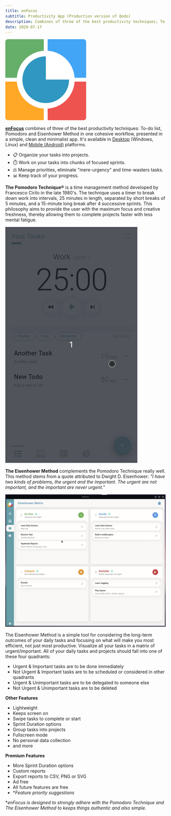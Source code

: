 ```yaml
---
title: enFocus
subtitle: Productivity App (Production version of Qodo)
description: Combines of three of the best productivity techniques; To-do list, Pomodoro and Eisenhower Method in one cohesive workflow, presented in a simple, clean and minimalist app.
date: 2020-07-17
---
```

![enfocus logo](./images/enfocus/logo.png)

[**enFocus**](https://getenfocus.com) combines of three of the best productivity techniques: To-do list, Pomodoro and Eisenhower Method in one cohesive workflow, presented in a simple, clean and minimalist app. It's available in [Desktop](https://getenfocus.com/download) (Windows, Linux) and [Mobile (Android)](https://play.google.com/store/apps/details?id=com.nightowl.enfocus.app) platforms.

- 📋 Organize your tasks into projects.
- ⏱️ Work on your tasks into chunks of focused sprints.
- ⚖️ Manage priorities, eliminate "mere-urgency" and time-wasters tasks.
- 📊 Keep track of your progress.

**The Pomodoro Technique®** is a time management method developed by Francesco Cirilo in the late 1980's. The technique uses a timer to break down work into intervals, 25 minutes in length, separated by short breaks of 5 minutes, and a 15-minute long break after 4 successive sprints. This philosophy aims to provide the user with the maximum focus and creative freshness, thereby allowing them to complete projects faster with less mental fatigue.

![tasks](./images/enfocus/tasks.gif)

**The Eisenhower Method** complements the Pomodoro Technique really well. This method stems from a quote attributed to Dwight D. Eisenhower: *"I have two kinds of problems, the urgent and the important. The urgent are not important, and the important are never urgent."*

![eisenhower](./images/enfocus/priority.gif)

The Eisenhower Method is a simple tool for considering the long-term outcomes of your daily tasks and focusing on what will make you most efficient, not just most productive. Visualize all your tasks in a matrix of urgent/important. All of your daily tasks and projects should fall into one of these four quadrants:

- Urgent & Important tasks are to be done immediately
- Not Urgent & Important tasks are to be scheduled or considered in other quadrants
- Urgent & Unimportant tasks are to be delegated to someone else
- Not Urgent & Unimportant tasks are to be deleted


**Other Features**

- Lightweight
- Keeps screen on
- Swipe tasks to complete or start
- Sprint Duration options
- Group tasks into projects
- Fullscreen mode
- No personal data collection
- and more

**Premium Features**

- More Sprint Duration options
- Custom reports
- Export reports to CSV, PNG or SVG
- Ad free
- All future features are free
- **Feature priority suggestions*

**enFocus is designed to strongly adhere with the Pomodoro Technique and The Eisenhower Method to keeps things authentic and also simple.*
